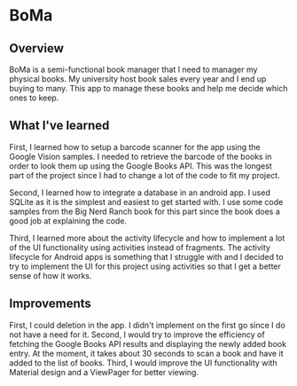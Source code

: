 # BoMa

## Overview
BoMa is a semi-functional book manager that I need to manager my physical books. My university host book sales every year and I end up buying to many. This app to manage these books and help me decide which ones to keep.

## What I've learned
First, I learned how to setup a barcode scanner for the app using the Google Vision samples. I needed to retrieve the barcode of the books in order to look them up using the Google Books API. This was the longest part of the project since I had to change a lot of the code to fit my project.

Second, I learned how to integrate a database in an android app. I used SQLite as it is the simplest and easiest to get started with. I use some code samples from the Big Nerd Ranch book for this part since the book does a good job at explaining the code. 

Third, I learned more about the activity lifecycle and how to implement a lot of the UI functionality using activities instead of fragments. The activity lifecycle for Android apps is something that I struggle with and I decided to try to implement the UI for this project using activities so that I get a better sense of how it works.

## Improvements
First, I could deletion in the app. I didn't implement on the first go since I do not have a need for it. Second, I would try to improve the efficiency of fetching the Google Books API results and displaying the newly added book entry. At the moment, it takes about 30 seconds to scan a book and have it added to the list of books. Third, I would improve the UI functionality with Material design and a ViewPager for better viewing.
